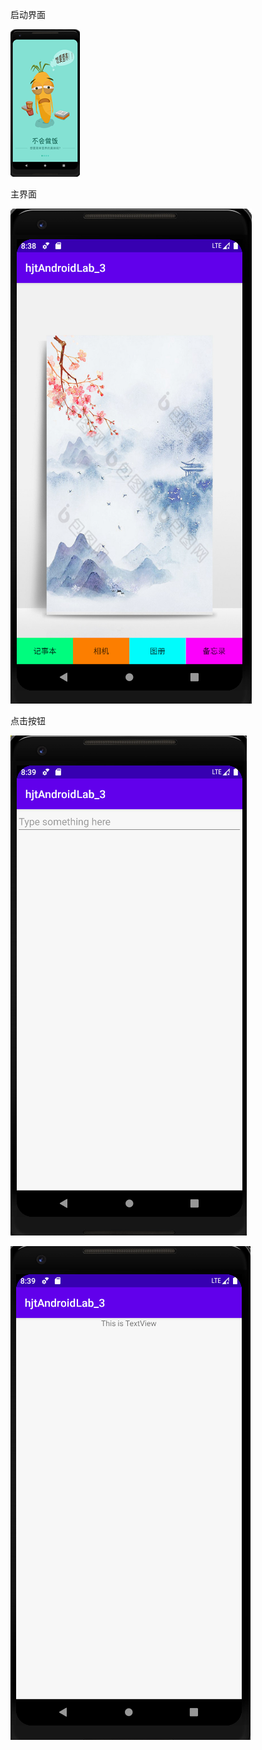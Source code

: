 启动界面

![image-20201018163733981](imageLab_3/image-20201018163733981.png)

主界面

![image-20201018163834247](imageLab_3/image-20201018163834247.png)

点击按钮

![image-20201018163928133](imageLab_3/image-20201018163928133.png)

![image-20201018164003420](imageLab_3/image-20201018164003420.png)